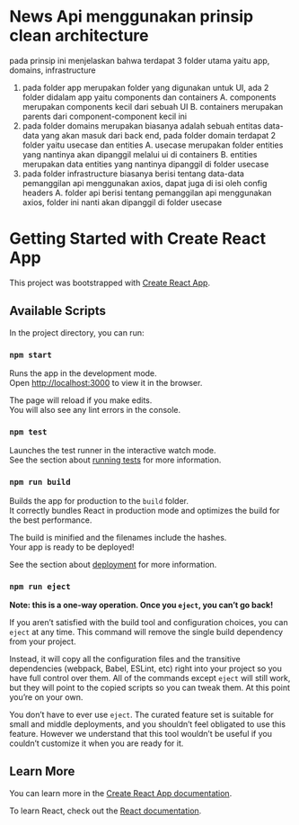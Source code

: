 # News Api menggunakan prinsip clean architecture
pada prinsip ini menjelaskan bahwa terdapat 3 folder utama yaitu app, domains, infrastructure
1. pada folder app merupakan folder yang digunakan untuk UI, ada 2 folder didalam app yaitu components dan containers
  A. components merupakan components kecil dari sebuah UI
  B. containers merupakan parents dari component-component kecil ini
2. pada folder domains merupakan biasanya adalah sebuah entitas data-data yang akan masuk dari back end, pada folder domain terdapat 2 folder yaitu usecase dan entities
  A. usecase merupakan folder entities yang nantinya akan dipanggil melalui ui di containers
  B. entities merupakan data entities yang nantinya dipanggil di folder usecase
3. pada folder infrastructure biasanya berisi tentang data-data pemanggilan api menggunakan axios, dapat juga di isi oleh config headers
  A. folder api berisi tentang pemanggilan api menggunakan axios, folder ini nanti akan dipanggil di folder usecase   
# Getting Started with Create React App

This project was bootstrapped with [Create React App](https://github.com/facebook/create-react-app).

## Available Scripts

In the project directory, you can run:

### `npm start`

Runs the app in the development mode.\
Open [http://localhost:3000](http://localhost:3000) to view it in the browser.

The page will reload if you make edits.\
You will also see any lint errors in the console.

### `npm test`

Launches the test runner in the interactive watch mode.\
See the section about [running tests](https://facebook.github.io/create-react-app/docs/running-tests) for more information.

### `npm run build`

Builds the app for production to the `build` folder.\
It correctly bundles React in production mode and optimizes the build for the best performance.

The build is minified and the filenames include the hashes.\
Your app is ready to be deployed!

See the section about [deployment](https://facebook.github.io/create-react-app/docs/deployment) for more information.

### `npm run eject`

**Note: this is a one-way operation. Once you `eject`, you can’t go back!**

If you aren’t satisfied with the build tool and configuration choices, you can `eject` at any time. This command will remove the single build dependency from your project.

Instead, it will copy all the configuration files and the transitive dependencies (webpack, Babel, ESLint, etc) right into your project so you have full control over them. All of the commands except `eject` will still work, but they will point to the copied scripts so you can tweak them. At this point you’re on your own.

You don’t have to ever use `eject`. The curated feature set is suitable for small and middle deployments, and you shouldn’t feel obligated to use this feature. However we understand that this tool wouldn’t be useful if you couldn’t customize it when you are ready for it.

## Learn More

You can learn more in the [Create React App documentation](https://facebook.github.io/create-react-app/docs/getting-started).

To learn React, check out the [React documentation](https://reactjs.org/).
